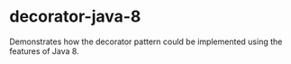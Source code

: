 decorator-java-8
================

Demonstrates how the decorator pattern could be implemented using the features of Java 8.
